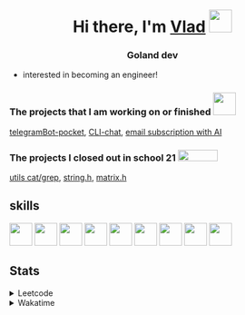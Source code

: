 <h1 align="center">Hi there, I'm <a href="https://t.me/N0gameNol1fee" target="_blank">Vlad</a> 
<img src="https://github.com/blackcater/blackcater/raw/main/images/Hi.gif" height="40"/></h1>
<h3 align="center">Goland dev</h3>

- interested in becoming an engineer!

<div>
 <h3>The projects that I am working on or finished <img height="40" width="40" src="https://cdn.simpleicons.org/go/sapphirine title = go">  </h3>
 <a href="https://github.com/Nol1feee/telegramBot-pocket">telegramBot-pocket</a>,
 <a href="https://github.com/Nol1feee/CLI-chat">CLI-chat</a>,
 <a href="https://github.com/Nol1feee/email-subscription-with-AI">email subscription with AI</a>
</div>

<div>
<h3>The projects I closed out in school 21 <img height="20" width="70" src="https://upload.wikimedia.org/wikipedia/commons/9/9b/Sberbank_Logo_2020.svg"> </h3>
<a href="https://github.com/Nol1feee/s21_grep-cat">utils cat/grep</a>,
<a href="https://github.com/Nol1feee/s21_string">string.h</a>, 
<a href="https://github.com/Nol1feee/s21_matrix">matrix.h</a>
</div>

<div>
 <h2>skills</h2>
<img height="40" width="40" src="https://cdn.simpleicons.org/go/sapphirine title = go"> 
<img height="40" width="40" src="https://cdn.simpleicons.org/docker/sapphirine title = docker">
<img height="40" width="40" src="https://cdn.simpleicons.org/PostgreSQL/sapphirine title = postgres"/>
<img height="40" width="40" src="https://cdn.simpleicons.org/git/sapphirine title = git"/>
<img height="40" width="40" src="https://cdn.simpleicons.org/gitlab/sapphirine title = gitlab"/>
<img height="40" width="40" src="https://cdn.simpleicons.org/swagger/sapphirine title = swagger"/>
<img height="40" width="40" src="https://cdn.simpleicons.org/gin/sapphirine title = gin"/>
<img height="40" width="40" src="https://cdn.simpleicons.org/gnubash/sapphirine title = bash"/>
<img height="40" width="40" src="https://cdn.simpleicons.org/C/sapphirine title = c"/> 
</div>

<h2>Stats</h2>
<details><summary>Leetcode</summary>

[![Nol1fe LeetCode stats](https://leetcode-stats-six.vercel.app/api?username=Nol1feee&theme=dark)](https://leetcode.com/Nol1feee/)
</details>

<details><summary>Wakatime</summary>
 
<!--START_SECTION:waka-->
📊 **This Week I Spent My Time On** 

```text
💬 Programming Languages: 
SQL                      11 mins             ██████████░░░░░░░░░░░░░░░   38.39 % 
YAML                     7 mins              ██████░░░░░░░░░░░░░░░░░░░   23.88 % 
Go                       6 mins              █████░░░░░░░░░░░░░░░░░░░░   20.20 % 
Bash                     5 mins              ████░░░░░░░░░░░░░░░░░░░░░   17.19 % 
go.mod                   0 secs              ░░░░░░░░░░░░░░░░░░░░░░░░░   00.18 % 

🐱‍💻 Projects: 
test                     27 mins             ███████████████████████░░   90.51 % 
CLI-chat                 2 mins              ██░░░░░░░░░░░░░░░░░░░░░░░   09.19 % 
microservices_course     0 secs              ░░░░░░░░░░░░░░░░░░░░░░░░░   00.29 % 

💻 Operating System: 
Mac                      30 mins             █████████████████████████   100.00 % 
```


 Last Updated on 20/12/2023 00:54:59 UTC
<!--END_SECTION:waka-->
</details>
